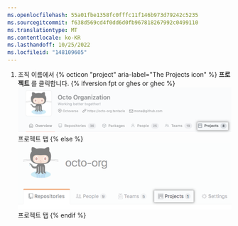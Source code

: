 ```yaml
---
ms.openlocfilehash: 55a01fbe1358fc0fffc11f146b973d79242c5235
ms.sourcegitcommit: f638d569cd4f0dd6d0fb967818267992c0499110
ms.translationtype: MT
ms.contentlocale: ko-KR
ms.lasthandoff: 10/25/2022
ms.locfileid: "148109605"
---
```

1. 조직 이름에서 {% octicon "project" aria-label="The Projects icon" %} **프로젝트** 를 클릭합니다.
  {% ifversion fpt or ghes or ghec %} ![ 조직의](/assets/images/help/organizations/organization-projects-tab-with-overview-tab.png) 프로젝트 탭 {% else %} ![조직의](/assets/images/help/organizations/organization-projects-tab.png) 프로젝트 탭 {% endif %}
